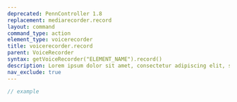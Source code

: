 ```yaml
---
deprecated: PennController 1.8
replacement: mediarecorder.record
layout: command
command_type: action
element_type: voicerecorder
title: voicerecorder.record
parent: VoiceRecorder
syntax: getVoiceRecorder("ELEMENT_NAME").record()
description: Lorem ipsum dolor sit amet, consectetur adipiscing elit, sed do eiusmod tempor incididunt ut labore et dolore magna aliqua. Ut enim ad minim veniam, quis nostrud exercitation ullamco laboris nisi ut aliquip ex ea commodo consequat.
nav_exclude: true
---
```


```javascript
// example
```
